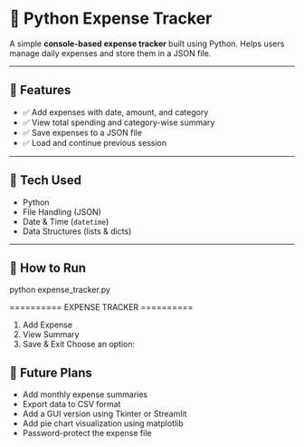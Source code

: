 # 🧾 Python Expense Tracker

A simple **console-based expense tracker** built using Python. Helps users manage daily expenses and store them in a JSON file.

---

## 📌 Features

- ✅ Add expenses with date, amount, and category
- ✅ View total spending and category-wise summary
- ✅ Save expenses to a JSON file
- ✅ Load and continue previous session

---

## 🔧 Tech Used

- Python
- File Handling (JSON)
- Date & Time (`datetime`)
- Data Structures (lists & dicts)

---

## 🚀 How to Run

python expense_tracker.py

========== EXPENSE TRACKER ==========
1. Add Expense
2. View Summary
3. Save & Exit
Choose an option:


## 🔮 Future Plans

- Add monthly expense summaries
- Export data to CSV format
- Add a GUI version using Tkinter or Streamlit
- Add pie chart visualization using matplotlib
- Password-protect the expense file

